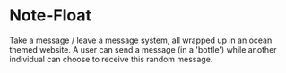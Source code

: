 # Note-Float
Take a message / leave a message system, all wrapped up in an ocean themed website. A user can send a message (in a 'bottle') while another individual can choose to receive this random message.

